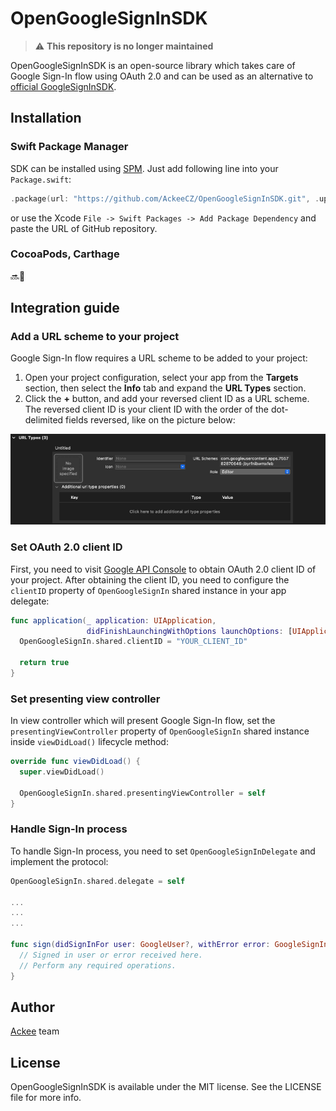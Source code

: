 # OpenGoogleSignInSDK

> ⚠️ **This repository is no longer maintained**

OpenGoogleSignInSDK is an open-source library which takes care of Google Sign-In flow using OAuth 2.0 and can be used as an alternative to [official GoogleSignInSDK](https://developers.google.com/identity/sign-in/ios/sdk).

## Installation

### Swift Package Manager

SDK can be installed using [SPM](https://github.com/apple/swift-package-manager). Just add following line into your `Package.swift`: 

```swift
.package(url: "https://github.com/AckeeCZ/OpenGoogleSignInSDK.git", .upToNextMajor(from: "1.0.0")),
```

or use the Xcode `File -> Swift Packages -> Add Package Dependency` and paste the URL of GitHub repository.
### CocoaPods, Carthage
🔜👀

## Integration guide

### Add a URL scheme to your project

Google Sign-In flow requires a URL scheme to be added to your project:

1. Open your project configuration, select your app from the **Targets** section, then select the **Info** tab and expand the **URL Types** section.
2. Click the **+** button, and add your reversed client ID as a URL scheme. The reversed client ID is your client ID with the order of the dot-delimited fields reversed, like on the picture below:

![url-types|OpenGoogleSignInSDK](Resources/url-types.png)

### Set OAuth 2.0 client ID

First, you need to visit [Google API Console](https://console.developers.google.com/apis/credentials?project=_) to obtain OAuth 2.0 client ID of your project. After obtaining the client ID, you need to configure the `clientID` property of `OpenGoogleSignIn` shared instance in your app delegate:

```swift
func application(_ application: UIApplication,
                 didFinishLaunchingWithOptions launchOptions: [UIApplication.LaunchOptionsKey: Any]?) -> Bool {
  OpenGoogleSignIn.shared.clientID = "YOUR_CLIENT_ID"

  return true
}
```

### Set presenting view controller

In view controller which will present Google Sign-In flow, set the `presentingViewController` property of `OpenGoogleSignIn` shared instance inside `viewDidLoad()` lifecycle method:

```swift
override func viewDidLoad() {
  super.viewDidLoad()

  OpenGoogleSignIn.shared.presentingViewController = self
}
```

### Handle Sign-In process

To handle Sign-In process, you need to set `OpenGoogleSignInDelegate` and implement the protocol:

```swift
OpenGoogleSignIn.shared.delegate = self

...
...
...

func sign(didSignInFor user: GoogleUser?, withError error: GoogleSignInError?) {
  // Signed in user or error received here.
  // Perform any required operations.
}
```

## Author

[Ackee](https://ackee.cz) team

## License

OpenGoogleSignInSDK is available under the MIT license. See the LICENSE file for more info.
